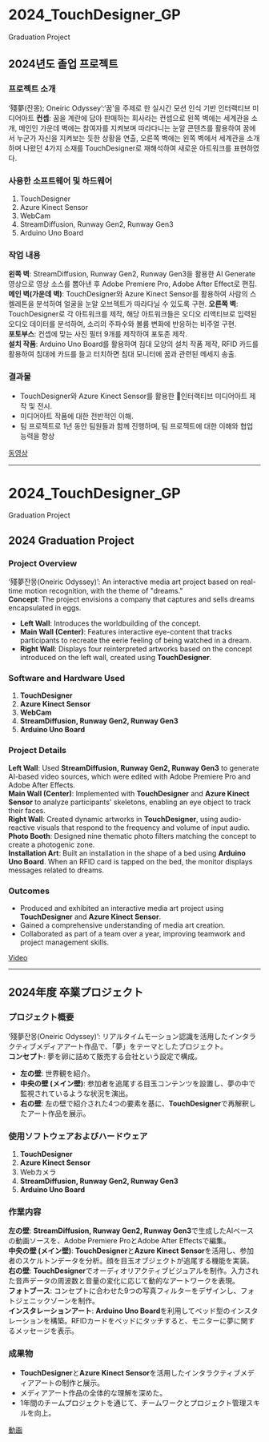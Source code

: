 # 2024_TouchDesigner_GP
Graduation Project

## 2024년도 졸업 프로젝트

### 프로젝트 소개
‘殘夢(잔몽); Oneiric Odyssey’:‘꿈’을 주제로 한 실시간 모션 인식 기반 인터랙티브 미디어아트
**컨셉**: 꿈을 계란에 담아 판매하는 회사라는 컨셉으로 왼쪽 벽에는 세계관을 소개, 메인인 가운데 벽에는 참여자를 지켜보며 따라다니는 눈알 콘텐츠를 활용하여 꿈에서 누군가 자신을 지켜보는 듯한 상황을 연출, 오른쪽 벽에는 왼쪽 벽에서 세계관을 소개하며 나왔던 4가지 소재를 TouchDesigner로 재해석하여 새로운 아트워크를 표현하였다.   

### 사용한 소프트웨어 및 하드웨어
1. TouchDesigner  
2. Azure Kinect Sensor  
3. WebCam  
4. StreamDiffusion, Runway Gen2, Runway Gen3
5. Arduino Uno Board

### 작업 내용
**왼쪽 벽**: StreamDiffusion, Runway Gen2, Runway Gen3을 활용한 AI Generate 영상으로 영상 소스를 뽑아낸 후 Adobe Premiere Pro, Adobe After Effect로 편집.
**메인 벽(가운데 벽)**: TouchDesigner와 Azure Kinect Sensor를 활용하여 사람의 스켈레톤을 분석하여 얼굴을 눈알 오브젝트가 따라다닐 수 있도록 구현.
**오른쪽 벽**: TouchDesigner로 각 아트워크를 제작, 해당 아트워크들은 오디오 리액티브로 입력된 오디오 데이터를 분석하여, 소리의 주파수와 볼륨 변화에 반응하는 비주얼 구현.   
**포토부스**: 컨셉에 맞는 사진 필터 9개를 제작하여 포토존 제작.  
**설치 작품**: Arduino Uno Board를 활용하여 침대 모양의 설치 작품 제작, RFID 카드를 활용하여 침대에 카드를 들고 터치하면 침대 모니터에 꿈과 관련된 메세지 송출.     


### 결과물
- TouchDesigner와 Azure Kinect Sensor를 활용한 인터랙티브 미디어아트 제작 및 전시.  
- 미디어아트 작품에 대한 전반적인 이해.
- 팀 프로젝트로 1년 동안 팀원들과 함께 진행하며, 팀 프로젝트에 대한 이해와 협업 능력을 향상

[동영상](https://youtu.be/FWOSHNLg8Hk)  

---

# 2024_TouchDesigner_GP  
Graduation Project  

## 2024 Graduation Project  

### Project Overview  
‘殘夢잔몽(Oneiric Odyssey)’: An interactive media art project based on real-time motion recognition, with the theme of "dreams."  
**Concept**: The project envisions a company that captures and sells dreams encapsulated in eggs.  
- **Left Wall**: Introduces the worldbuilding of the concept.  
- **Main Wall (Center)**: Features interactive eye-content that tracks participants to recreate the eerie feeling of being watched in a dream.  
- **Right Wall**: Displays four reinterpreted artworks based on the concept introduced on the left wall, created using **TouchDesigner**.  

### Software and Hardware Used  
1. **TouchDesigner**  
2. **Azure Kinect Sensor**  
3. **WebCam**  
4. **StreamDiffusion, Runway Gen2, Runway Gen3**  
5. **Arduino Uno Board**  

### Project Details  
**Left Wall**: Used **StreamDiffusion, Runway Gen2, Runway Gen3** to generate AI-based video sources, which were edited with Adobe Premiere Pro and Adobe After Effects.  
**Main Wall (Center)**: Implemented with **TouchDesigner** and **Azure Kinect Sensor** to analyze participants' skeletons, enabling an eye object to track their faces.  
**Right Wall**: Created dynamic artworks in **TouchDesigner**, using audio-reactive visuals that respond to the frequency and volume of input audio.  
**Photo Booth**: Designed nine thematic photo filters matching the concept to create a photogenic zone.  
**Installation Art**: Built an installation in the shape of a bed using **Arduino Uno Board**. When an RFID card is tapped on the bed, the monitor displays messages related to dreams.  

### Outcomes  
- Produced and exhibited an interactive media art project using **TouchDesigner** and **Azure Kinect Sensor**.  
- Gained a comprehensive understanding of media art creation.  
- Collaborated as part of a team over a year, improving teamwork and project management skills.  

[Video](https://youtu.be/FWOSHNLg8Hk)  

---

## 2024年度 卒業プロジェクト  

### プロジェクト概要  
‘殘夢잔몽(Oneiric Odyssey)’: リアルタイムモーション認識を活用したインタラクティブメディアアート作品で、「夢」をテーマとしたプロジェクト。  
**コンセプト**: 夢を卵に詰めて販売する会社という設定で構成。  
- **左の壁**: 世界観を紹介。  
- **中央の壁 (メイン壁)**: 参加者を追尾する目玉コンテンツを設置し、夢の中で監視されているような状況を演出。  
- **右の壁**: 左の壁で紹介された4つの要素を基に、**TouchDesigner**で再解釈したアート作品を展示。  

### 使用ソフトウェアおよびハードウェア  
1. **TouchDesigner**  
2. **Azure Kinect Sensor**  
3. Webカメラ  
4. **StreamDiffusion, Runway Gen2, Runway Gen3**  
5. **Arduino Uno Board**  

### 作業内容  
**左の壁**: **StreamDiffusion, Runway Gen2, Runway Gen3**で生成したAIベースの動画ソースを、Adobe Premiere ProとAdobe After Effectsで編集。  
**中央の壁 (メイン壁)**: **TouchDesigner**と**Azure Kinect Sensor**を活用し、参加者のスケルトンデータを分析。顔を目玉オブジェクトが追尾する機能を実装。  
**右の壁**: **TouchDesigner**でオーディオリアクティブビジュアルを制作。入力された音声データの周波数と音量の変化に応じて動的なアートワークを表現。  
**フォトブース**: コンセプトに合わせた9つの写真フィルターをデザインし、フォトジェニックゾーンを制作。  
**インスタレーションアート**: **Arduino Uno Board**を利用してベッド型のインスタレーションを構築。RFIDカードをベッドにタッチすると、モニターに夢に関するメッセージを表示。  

### 成果物  
- **TouchDesigner**と**Azure Kinect Sensor**を活用したインタラクティブメディアアートの制作と展示。  
- メディアアート作品の全体的な理解を深めた。  
- 1年間のチームプロジェクトを通じて、チームワークとプロジェクト管理スキルを向上。  

[動画](https://youtu.be/FWOSHNLg8Hk)  

